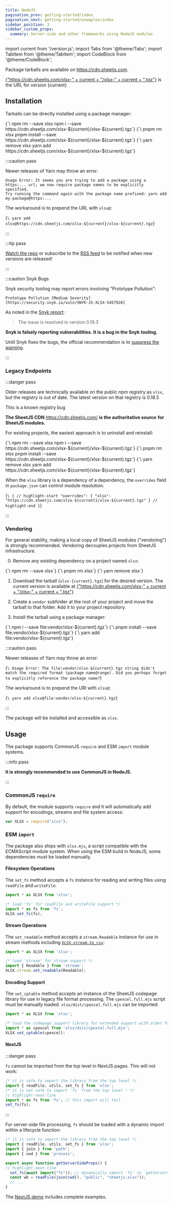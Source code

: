 ```yaml
---
title: NodeJS
pagination_prev: getting-started/index
pagination_next: getting-started/examples/index
sidebar_position: 3
sidebar_custom_props:
  summary: Server-side and other frameworks using NodeJS modules
---
```


import current from '/version.js';
import Tabs from '@theme/Tabs';
import TabItem from '@theme/TabItem';
import CodeBlock from '@theme/CodeBlock';

Package tarballs are available on https://cdn.sheetjs.com.

<p><a href={"https://cdn.sheetjs.com/xlsx-" + current + "/xlsx-" + current + ".tgz"}>{"https://cdn.sheetjs.com/xlsx-" + current + "/xlsx-" + current + ".tgz"}</a> is the URL for version {current}</p>

## Installation

Tarballs can be directly installed using a package manager:

<Tabs groupId="pm">
  <TabItem value="npm" label="npm">
<CodeBlock language="bash">{`\
npm rm --save xlsx
npm i --save https://cdn.sheetjs.com/xlsx-${current}/xlsx-${current}.tgz`}
</CodeBlock>
  </TabItem>
  <TabItem value="pnpm" label="pnpm">
<CodeBlock language="bash">{`\
pnpm rm xlsx
pnpm install --save https://cdn.sheetjs.com/xlsx-${current}/xlsx-${current}.tgz`}
</CodeBlock>
  </TabItem>
  <TabItem value="yarn" label="Yarn" default>
<CodeBlock language="bash">{`\
yarn remove xlsx
yarn add https://cdn.sheetjs.com/xlsx-${current}/xlsx-${current}.tgz`}
</CodeBlock>

:::caution pass

Newer releases of Yarn may throw an error:

```
Usage Error: It seems you are trying to add a package using a https:... url; we now require package names to be explicitly specified.
Try running the command again with the package name prefixed: yarn add my-package@https:...
```

The workaround is to prepend the URL with `xlsx@`:

<CodeBlock language="bash">{`\
yarn add xlsx@https://cdn.sheetjs.com/xlsx-${current}/xlsx-${current}.tgz`}
</CodeBlock>

:::

  </TabItem>
</Tabs>

:::tip pass

[Watch the repo](https://git.sheetjs.com/SheetJS/sheetjs) or subscribe to the
[RSS feed](https://git.sheetjs.com/sheetjs/sheetjs/tags.rss) to be notified when
new versions are released!

:::

:::caution Snyk Bugs

Snyk security tooling may report errors involving "Prototype Pollution":

```
Prototype Pollution [Medium Severity][https://security.snyk.io/vuln/SNYK-JS-XLSX-5457926]
```

As noted in the [Snyk report](https://security.snyk.io/vuln/SNYK-JS-XLSX-5457926):

> The issue is resolved in version 0.19.3

**Snyk is falsely reporting vulnerabilities. It is a bug in the Snyk tooling.**

Until Snyk fixes the bugs, the official recommendation is to
[suppress the warning](https://snyk.io/blog/ignoring-vulnerabilities-with-snyk/).

:::

### Legacy Endpoints

:::danger pass

Older releases are technically available on the public npm registry as `xlsx`,
but the registry is out of date.  The latest version on that registry is 0.18.5

This is a known registry bug

**The SheetJS CDN** https://cdn.sheetjs.com/ **is the authoritative source**
**for SheetJS modules.**

For existing projects, the easiest approach is to uninstall and reinstall:

<Tabs groupId="pm">
  <TabItem value="npm" label="npm">
<CodeBlock language="bash">{`\
npm rm --save xlsx
npm i --save https://cdn.sheetjs.com/xlsx-${current}/xlsx-${current}.tgz`}
</CodeBlock>
  </TabItem>
  <TabItem value="pnpm" label="pnpm">
<CodeBlock language="bash">{`\
pnpm rm xlsx
pnpm install --save https://cdn.sheetjs.com/xlsx-${current}/xlsx-${current}.tgz`}
</CodeBlock>
  </TabItem>
  <TabItem value="yarn" label="Yarn" default>
<CodeBlock language="bash">{`\
yarn remove xlsx
yarn add https://cdn.sheetjs.com/xlsx-${current}/xlsx-${current}.tgz`}
</CodeBlock>
  </TabItem>
</Tabs>

When the `xlsx` library is a dependency of a dependency, the `overrides` field
in `package.json` can control module resolution:

<CodeBlock language="json" title="package.json">{`\
{
  // highlight-start
  "overrides": {
    "xlsx": "https://cdn.sheetjs.com/xlsx-${current}/xlsx-${current}.tgz"
  }
  // highlight-end
}`}
</CodeBlock>

:::

### Vendoring

For general stability, making a local copy of SheetJS modules ("vendoring") is
strongly recommended. Vendoring decouples projects from SheetJS infrastructure.

0) Remove any existing dependency on a project named `xlsx`:

<Tabs groupId="pm">
  <TabItem value="npm" label="npm">
<CodeBlock language="bash">{`\
npm rm --save xlsx`}
</CodeBlock>
  </TabItem>
  <TabItem value="pnpm" label="pnpm">
<CodeBlock language="bash">{`\
pnpm rm xlsx`}
</CodeBlock>
  </TabItem>
  <TabItem value="yarn" label="Yarn" default>
<CodeBlock language="bash">{`\
yarn remove xlsx`}
</CodeBlock>
  </TabItem>
</Tabs>

<ol start="1"><li><p>Download the tarball (<code parentName="pre">xlsx-{current}.tgz</code>) for the desired version. The current version is available at <a href={"https://cdn.sheetjs.com/xlsx-" + current + "/xlsx-" + current + ".tgz"}>{"https://cdn.sheetjs.com/xlsx-" + current + "/xlsx-" + current + ".tgz"}</a></p></li></ol>

2) Create a `vendor` subfolder at the root of your project and move the tarball
   to that folder.  Add it to your project repository.

3) Install the tarball using a package manager:

<Tabs groupId="pm">
  <TabItem value="npm" label="npm">
<CodeBlock language="bash">{`\
npm i --save file:vendor/xlsx-${current}.tgz`}
</CodeBlock>
  </TabItem>
  <TabItem value="pnpm" label="pnpm">
<CodeBlock language="bash">{`\
pnpm install --save file:vendor/xlsx-${current}.tgz`}
</CodeBlock>
  </TabItem>
  <TabItem value="yarn" label="Yarn" default>
<CodeBlock language="bash">{`\
yarn add file:vendor/xlsx-${current}.tgz`}
</CodeBlock>

:::caution pass

Newer releases of Yarn may throw an error:

<CodeBlock language="text">{`\
Usage Error: The file:vendor/xlsx-${current}.tgz string didn't match the required format (package-name@range). Did you perhaps forget to explicitly reference the package name?`}
</CodeBlock>

The workaround is to prepend the URI with `xlsx@`:

<CodeBlock language="bash">{`\
yarn add xlsx@file:vendor/xlsx-${current}.tgz`}
</CodeBlock>

:::

  </TabItem>
</Tabs>

The package will be installed and accessible as `xlsx`.

## Usage

The package supports CommonJS `require` and ESM `import` module systems.

:::info pass

**It is strongly recommended to use CommonJS in NodeJS.**

:::

### CommonJS `require`

By default, the module supports `require` and it will automatically add support
for encodings, streams and file system access:

```js
var XLSX = require("xlsx");
```

### ESM `import`

The package also ships with `xlsx.mjs`, a script compatible with the ECMAScript
module system. When using the ESM build in NodeJS, some dependencies must be
loaded manually.

#### Filesystem Operations

The `set_fs` method accepts a `fs` instance for reading and writing files using
`readFile` and `writeFile`:

```js
import * as XLSX from 'xlsx';

/* load 'fs' for readFile and writeFile support */
import * as fs from 'fs';
XLSX.set_fs(fs);
```

#### Stream Operations

The `set_readable` method accepts a `stream.Readable` instance for use in stream
methods including [`XLSX.stream.to_csv`](/docs/api/stream):

```js
import * as XLSX from 'xlsx';

/* load 'stream' for stream support */
import { Readable } from 'stream';
XLSX.stream.set_readable(Readable);
```

#### Encoding Support

The `set_cptable` method accepts an instance of the SheetJS codepage library for
use in legacy file format processing. The `cpexcel.full.mjs` script must be
manually loaded. `xlsx/dist/cpexcel.full.mjs` can be imported:

```js
import * as XLSX from 'xlsx';

/* load the codepage support library for extended support with older formats  */
import * as cpexcel from 'xlsx/dist/cpexcel.full.mjs';
XLSX.set_cptable(cpexcel);
```

#### NextJS

:::danger pass

`fs` cannot be imported from the top level in NextJS pages. This will not work:

```js
/* it is safe to import the library from the top level */
import { readFile, utils, set_fs } from 'xlsx';
/* it is not safe to import 'fs' from the top level ! */
// highlight-next-line
import * as fs from 'fs'; // this import will fail
set_fs(fs);
```

:::

For server-side file processing, `fs` should be loaded with a dynamic import
within a lifecycle function:

```js title="index.js"
/* it is safe to import the library from the top level */
import { readFile, utils, set_fs } from 'xlsx';
import { join } from 'path';
import { cwd } from 'process';

export async function getServerSideProps() {
// highlight-next-line
  set_fs(await import("fs")); // dynamically import 'fs' in `getServerSideProps`
  const wb = readFile(join(cwd(), "public", "sheetjs.xlsx"));
  // ...
}
```

The [NextJS demo](/docs/demos/static/nextjs) includes complete examples.
